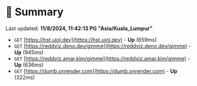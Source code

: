 # 📖 Summary
Last updated: **11/8/2024, 11:42:13 PG "Asia/Kuala_Lumpur"**

- `GET` [https://hst.ujol.dev](https://hst.ujol.dev) - **Up** (659ms)
- `GET` [https://reddviz.deno.dev/gimme](https://reddviz.deno.dev/gimme) - **Up** (945ms)
- `GET` [https://reddviz.amar.kim/gimme](https://reddviz.amar.kim/gimme) - **Up** (636ms)
- `GET` [https://dumb.onrender.com](https://dumb.onrender.com) - **Up** (322ms)
